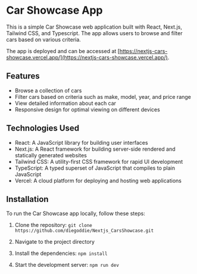 # Car Showcase App

This is a simple Car Showcase web application built with React, Next.js, Tailwind CSS, and Typescript. The app allows users to browse and filter cars based on various criteria.

The app is deployed and can be accessed at [https://nextjs-cars-showcase.vercel.app/](https://nextjs-cars-showcase.vercel.app/).

## Features
- Browse a collection of cars
- Filter cars based on criteria such as make, model, year, and price range
- View detailed information about each car
- Responsive design for optimal viewing on different devices

## Technologies Used
- React: A JavaScript library for building user interfaces
- Next.js: A React framework for building server-side rendered and statically generated websites
- Tailwind CSS: A utility-first CSS framework for rapid UI development
- TypeScript: A typed superset of JavaScript that compiles to plain JavaScript
- Vercel: A cloud platform for deploying and hosting web applications

## Installation
To run the Car Showcase app locally, follow these steps:

1. Clone the repository:
```git clone https://github.com/diegoddie/Nextjs_CarsShowcase.git```

2. Navigate to the project directory

3. Install the dependencies:
```npm install```

4. Start the development server:
```npm run dev```